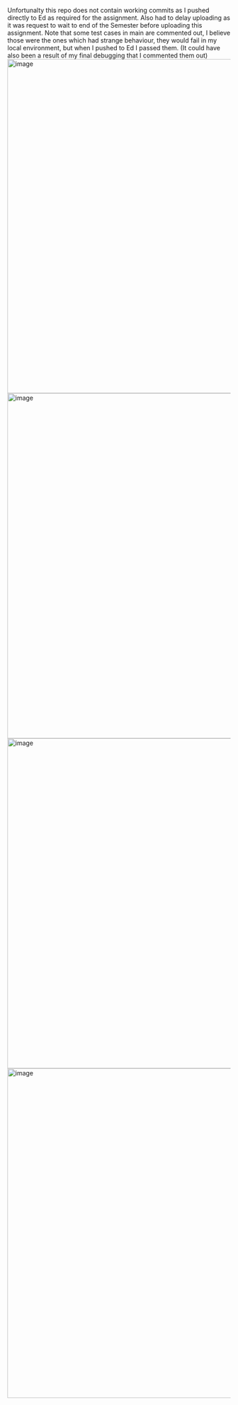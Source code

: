 Unfortunalty this repo does not contain working commits as I pushed directly to Ed as required for the assignment.
Also had to delay uploading as it was request to wait to end of the Semester before uploading this assignment.
Note that some test cases in main are commented out, I believe those were the ones which had strange behaviour, 
they would fail in my local environment, but when I pushed to Ed I passed them. 
(It could have also been a result of my final debugging that I commented them out)
<img width="754" alt="image" src="https://github.com/user-attachments/assets/e87380d9-aceb-485b-9c44-1cc730255177" />
<img width="779" alt="image" src="https://github.com/user-attachments/assets/be425de9-4235-4390-bd14-2c2c42e9248e" />
<img width="745" alt="image" src="https://github.com/user-attachments/assets/9ced54c5-3a04-42e0-94c1-6152c2c0ba14" />
<img width="744" alt="image" src="https://github.com/user-attachments/assets/690e8870-299e-4e22-92e0-c51316b73594" />
